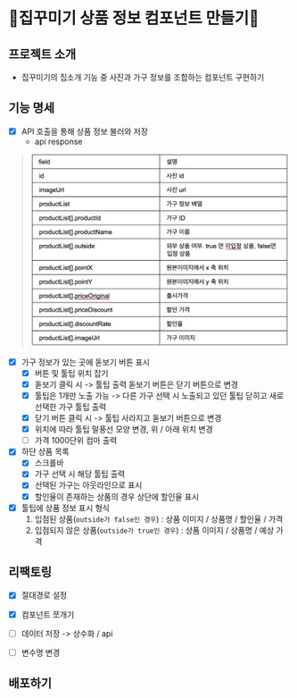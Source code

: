 # 🏩집꾸미기 상품 정보 컴포넌트 만들기🎀



## 프로젝트 소개

* 집꾸미기의 집소개 기능 중 사진과 가구 정보를 조합하는 컴포넌트 구현하기

## 기능 명세

- [x] API 호출을 통해 상품 정보 불러와 저장
  * api response

> ![img](README.assets/Untitled.png)
>
> 

- [x] 가구 정보가 있는 곳에 돋보기 버튼 표시
  - [x] 버튼 및 툴팁 위치 잡기
  - [x] 돋보기 클릭 시 -> 툴팁 출력 돋보기 버튼은 닫기 버튼으로 변경
  - [x] 툴팁은 1개만 노출 가능 -> 다른 가구 선택 시 노출되고 있던 툴팁 닫히고 새로 선택한 가구 툴팁 출력
  - [x] 닫기 버튼 클릭 시 -> 툴팁 사라지고 돋보기 버튼으로 변경
  - [x] 위치에 따라 툴팁 말풍선 모양 변경, 위 / 아래 위치 변경
  - [ ] 가격 1000단위 컴마 출력
- [x] 하단 상품 목록
  - [x] 스크롤바 
  - [x] 가구 선택 시 해당 툴팁 출력
  - [x] 선택된 가구는 아웃라인으로 표시
  - [x] 할인율이 존재하는 상품의 경우 상단에 할인율 표시
- [x] 툴팁에 상품 정보 표시 형식
  1. 입점된 상품(`outside가 false인 경우`) : 상품 이미지 / 상품명 / 할인율 / 가격 
  2. 입점되지 않은 상품(`outside가 true인 경우`) : 상품 이미지 / 상품명 / 예상 가격





## 리팩토링

- [x] 절대경로 설정
- [x] 컴포넌트 쪼개기
- [ ] 데이터 저장 -> 상수화 / api 
- [ ] 변수명 변경



## 배포하기



